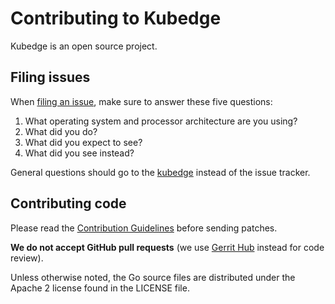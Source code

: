 # Contributing to Kubedge

Kubedge is an open source project.

## Filing issues

When [filing an issue](https://github.com/kubedge/kubedge/issues/new), make sure to answer these five questions:

1. What operating system and processor architecture are you using?
2. What did you do?
3. What did you expect to see?
4. What did you see instead?

General questions should go to the [kubedge](https://kubedge.cloud) instead of the issue tracker.

## Contributing code

Please read the [Contribution Guidelines](https://kubedge.cloud/contribute/)
before sending patches.

**We do not accept GitHub pull requests**
(we use [Gerrit Hub](https://review.gerrithub.io/admin/repos/kubedge/kubedge) instead for code review).

Unless otherwise noted, the Go source files are distributed under
the Apache 2 license found in the LICENSE file.

